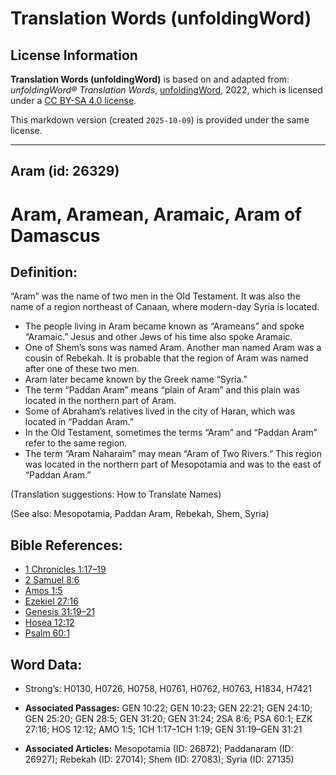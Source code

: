 # Translation Words (unfoldingWord)

## License Information

**Translation Words (unfoldingWord)** is based on and adapted from: _unfoldingWord® Translation Words_, [unfoldingWord](https://unfoldingword.org/utw), 2022, which is licensed under a [CC BY-SA 4.0 license](https://creativecommons.org/licenses/by-sa/4.0/legalcode.en).

This markdown version (created `2025-10-09`) is provided under the same license.



--------------------------------

## Aram (id: 26329)

Aram, Aramean, Aramaic, Aram of Damascus
========================================

Definition:
-----------

“Aram” was the name of two men in the Old Testament. It was also the name of a region northeast of Canaan, where modern\-day Syria is located.

* The people living in Aram became known as “Arameans” and spoke “Aramaic.” Jesus and other Jews of his time also spoke Aramaic.
* One of Shem’s sons was named Aram. Another man named Aram was a cousin of Rebekah. It is probable that the region of Aram was named after one of these two men.
* Aram later became known by the Greek name “Syria.”
* The term “Paddan Aram” means “plain of Aram” and this plain was located in the northern part of Aram.
* Some of Abraham’s relatives lived in the city of Haran, which was located in “Paddan Aram.”
* In the Old Testament, sometimes the terms “Aram” and “Paddan Aram” refer to the same region.
* The term “Aram Naharaim” may mean “Aram of Two Rivers.” This region was located in the northern part of Mesopotamia and was to the east of “Paddan Aram.”

(Translation suggestions: How to Translate Names)

(See also: Mesopotamia, Paddan Aram, Rebekah, Shem, Syria)

Bible References:
-----------------

* [1 Chronicles 1:17–19](https://ref.ly/1Chr1:17-1Chr1:19)
* [2 Samuel 8:6](https://ref.ly/2Sam8:6)
* [Amos 1:5](https://ref.ly/Amos1:5)
* [Ezekiel 27:16](https://ref.ly/Ezek27:16)
* [Genesis 31:19–21](https://ref.ly/Gen31:19-Gen31:21)
* [Hosea 12:12](https://ref.ly/Hos12:12)
* [Psalm 60:1](https://ref.ly/Ps60:1)

Word Data:
----------

* Strong’s: H0130, H0726, H0758, H0761, H0762, H0763, H1834, H7421

* **Associated Passages:** GEN 10:22; GEN 10:23; GEN 22:21; GEN 24:10; GEN 25:20; GEN 28:5; GEN 31:20; GEN 31:24; 2SA 8:6; PSA 60:1; EZK 27:16; HOS 12:12; AMO 1:5; 1CH 1:17–1CH 1:19; GEN 31:19–GEN 31:21
* **Associated Articles:** Mesopotamia (ID: 26872); Paddanaram (ID: 26927); Rebekah (ID: 27014); Shem (ID: 27083); Syria (ID: 27135)

